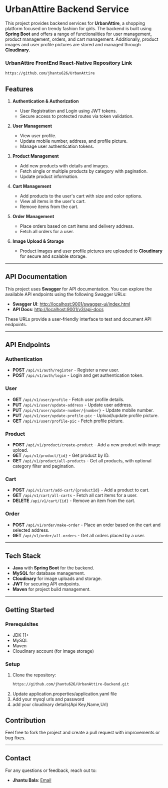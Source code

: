 # UrbanAttire Backend Service

This project provides backend services for **UrbanAttire**, a shopping platform focused on trendy fashion for girls. The backend is built using **Spring Boot** and offers a range of functionalities for user management, product management, orders, and cart management. Additionally, product images and user profile pictures are stored and managed through **Cloudinary**.

### UrbanAttire FrontEnd React-Native Repository Link
```bash
https://github.com/jhantu626/UrbanAttire
```

## Features

1. **Authentication & Authorization**
   - User Registration and Login using JWT tokens.
   - Secure access to protected routes via token validation.

2. **User Management**
   - View user profile.
   - Update mobile number, address, and profile picture.
   - Manage user authentication tokens.

3. **Product Management**
   - Add new products with details and images.
   - Fetch single or multiple products by category with pagination.
   - Update product information.

4. **Cart Management**
   - Add products to the user's cart with size and color options.
   - View all items in the user's cart.
   - Remove items from the cart.

5. **Order Management**
   - Place orders based on cart items and delivery address.
   - Fetch all orders for a user.

6. **Image Upload & Storage**
   - Product images and user profile pictures are uploaded to **Cloudinary** for secure and scalable storage.

---

## API Documentation

This project uses **Swagger** for API documentation. You can explore the available API endpoints using the following Swagger URLs:

- **Swagger UI**: [http://localhost:9001/swagger-ui/index.html](http://localhost:9001/swagger-ui/index.html)
- **API Docs**: [http://localhost:9001/v3/api-docs](http://localhost:8080/v3/api-docs)

These URLs provide a user-friendly interface to test and document API endpoints.

---

## API Endpoints

### Authentication
- **POST** `/api/v1/auth/register` - Register a new user.
- **POST** `/api/v1/auth/login` - Login and get authentication token.

### User
- **GET** `/api/v1/user/profile` - Fetch user profile details.
- **PUT** `/api/v1/user/update-address` - Update user address.
- **PUT** `/api/v1/user/update-number/{number}` - Update mobile number.
- **PUT** `/api/v1/user/update-profile-pic` - Upload/update profile picture.
- **GET** `/api/v1/user/profile-pic` - Fetch profile picture.

### Product
- **POST** `/api/v1/product/create-product` - Add a new product with image upload.
- **GET** `/api/v1/product/{id}` - Get product by ID.
- **GET** `/api/v1/product/all-products` - Get all products, with optional category filter and pagination.

### Cart
- **POST** `/api/v1/cart/add-cart/{productId}` - Add a product to cart.
- **GET** `/api/v1/cart/all-carts` - Fetch all cart items for a user.
- **DELETE** `/api/v1/cart/{id}` - Remove an item from the cart.

### Order
- **POST** `/api/v1/order/make-order` - Place an order based on the cart and selected address.
- **GET** `/api/v1/order/all-orders` - Get all orders placed by a user.

---

## Tech Stack

- **Java** with **Spring Boot** for the backend.
- **MySQL** for database management.
- **Cloudinary** for image uploads and storage.
- **JWT** for securing API endpoints.
- **Maven** for project build management.

---

## Getting Started

### Prerequisites

- JDK 11+
- MySQL
- Maven
- Cloudinary account (for image storage)

### Setup

1. Clone the repository:
   ```bash
   https://github.com/jhantu626/UrbanAttire-Backend.git
   ```
2. Update application.properties/application.yaml file
3. Add your mysql urls and password
4. add your cloudinary details(Api Key,Name,Url)


## Contribution

Feel free to fork the project and create a pull request with improvements or bug fixes.

---

## Contact

For any questions or feedback, reach out to:
- **Jhantu Bala**: [Email](mailto:jhantubala626@gmail.com)


